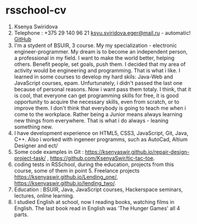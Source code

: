# rsschool-cv
1. Ksenya Swiridova
2. Telephone : +375 29 140 96 21
ksyu.sviridova.eger@mail.ru - automatic!
[GitHub](ksyu.sviridova.eger@mail.ru)
3. I'm a stydent of BSUIR, 3 course. My my specialization - electronic engineer-programmer. My dream is to become an independent person, a professional in my field. I want to make the world better, helping others. Benefit people, set goals, push them. I decided that my area of ​​activity would be engineering and programming. That is what i like. I learned in some courses to develop my hard skils: Java-Web and JavaScript courses, epam. Unfurtunately, i didn't passed the last one because of personal reasons. Now i want pass them totaly. I think, that it is cool, that everyone can get programming skills for free, it is good opportunity to acquire the necessary skills, even from scratch, or to improve them. I don't think that everybody is going to teach me when i come to the workplace. Rather being a Junior means always learning new things from everywhere. That is what i do always - leaning something new.
4. I have development experience on HTML5, CSS3, JavaScript, Git, Java, C++. Also i worked with ingeneer programms, such as AutoCad, Altium Designer and ect/
5.  Some code examples in Git : https://ksenyaswir.github.io/repair-design-project-task/ , https://github.com/KsenyaSwir/tic-tac-toe.
6. coding tests in RSSchool, during the education, projects from this course, some of them in point 5. Freelance projects https://ksenyaswir.github.io/Lending_one/, https://ksenyaswir.github.io/lending_two/.
7. Education : BSUIR, Java, JavaScript courses, Hackerspace seminars, lectures, online learning.
8. I studied English at school, now I reading books, watching films in English. The last book read in English was 'The Hunger Games' all 4 parts.



